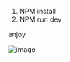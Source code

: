 1. NPM install
2. NPM run dev

enjoy

![image](https://user-images.githubusercontent.com/49799191/230084576-be5ebf66-03bc-46fe-8572-72fbfd7d3bf1.png)
